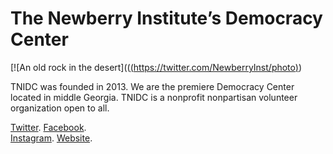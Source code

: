 # The Newberry Institute’s Democracy Center
[![An old rock in the desert](([(https://twitter.com/NewberryInst/photo)](https://twitter.com/NewberryInst/photo))

TNIDC was founded in 2013.
We are the premiere Democracy Center located in middle Georgia. 
TNIDC is a nonprofit nonpartisan volunteer organization open to all.


[Twitter](https://twitter.com/NewberryInst). 
[Facebook](https://twitter.com/NewberryInst).  
[Instagram](https://twitter.com/NewberryInst).
[Website](thenewberryfoundation.org).

